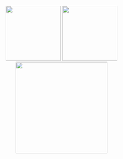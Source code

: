 <div align="center">
<img src="https://github-readme-stats.vercel.app/api?username=cyrilnapo&show_icons=true&theme=transparent&hide_rank=true&hide_border=true&show=prs_merged_percentage&hide=stars&title_color=7fcc39&icon_color=7fcc39&text_color=7fcc39"height="150" />
<img src = "https://github-readme-stats.vercel.app/api/top-langs/?username=cyrilnapo&layout=compact&hide_border=true&hide_progress=true&title_color=7fcc39&icon_color=7fcc39&text_color=7fcc39&bg_color=ffffff00" height="150"/>
  <img src="https://github-readme-activity-graph.vercel.app/graph?username=cyrilnapo&layout=compact&theme=github-compact&hide_border=true&hide_title=false&grid=true&line=a7eb4f&point=false&days=40" height="250"/>
</div>
